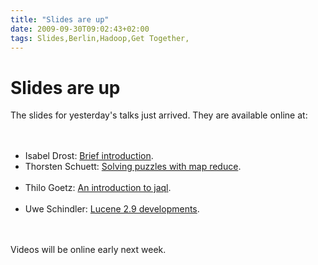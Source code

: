 ```yaml
---
title: "Slides are up"
date: 2009-09-30T09:02:43+02:00
tags: Slides,Berlin,Hadoop,Get Together,
---
```


# Slides are up


The slides for yesterday's talks just arrived. They are available online at:<br><br><ul><br><li>Isabel Drost: <a 
href="http://isabel-drost.de/hadoop/slides/danke.pdf">Brief introduction</a>.<br><li>Thorsten Schuett: <a 
href="http://isabel-drost.de/hadoop/slides/TS 09-09-29 hadoop-get-together.pdf">Solving puzzles with map 
reduce</a>.</li><br><li>Thilo Goetz: <a href="http://isabel-drost.de/hadoop/slides/hadoop-ug-jaql.pdf">An introduction 
to jaql</a>.</li><br><li>Uwe Schindler: <a 
href="http://isabel-drost.de/hadoop/slides/Schindler-Lucene29-noani.pdf">Lucene 2.9 
developments</a>.<br></ul><br><br>Videos will be online early next week. 
